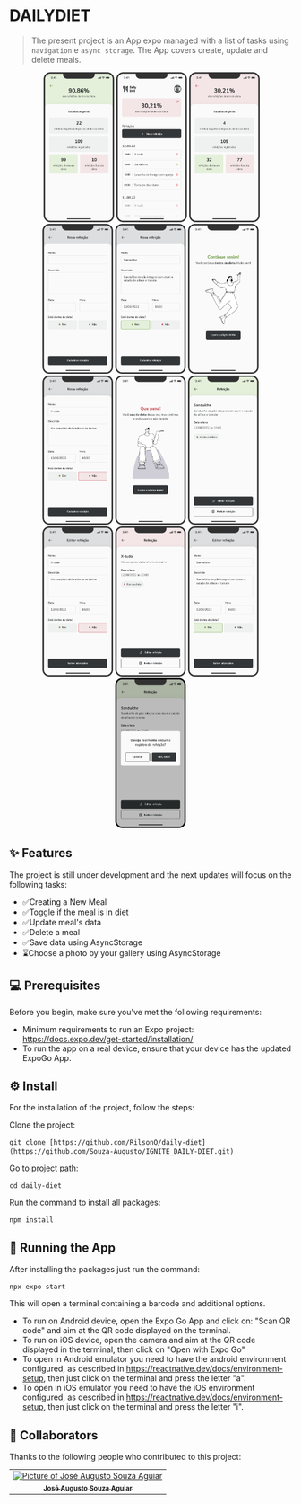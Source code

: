 # DAILYDIET



> The present project is an App expo managed with a list of tasks using `navigation` e `async storage`. The App covers create, update and delete meals.

<p  align="center">
  <img src="" width=25%>
  <img src="./assets/readme/image-2.png" width=25%>
  <img src="./assets/readme/image-3.png" width=25%>
  <img src="./assets/readme/image-4.png" width=25%>
  <img src="./assets/readme/image-5.png" width=25%>
  <img src="./assets/readme/image-6.png" width=25%>
  <img src="./assets/readme/image-7.png" width=25%>
  <img src="./assets/readme/image-8.png" width=25%>
  <img src="./assets/readme/image-9.png" width=25%>
  <img src="./assets/readme/image-10.png" width=25%>
  <img src="./assets/readme/image-11.png" width=25%>
  <img src="./assets/readme/image-12.png" width=25%>
  <img src="./assets/readme/image-13.png" width=25%>
  <img src="./assets/readme/image-14.png" width=25%>
</p>

## ✨ Features

The project is still under development and the next updates will focus on the following tasks:

- ✅Creating a New Meal
- ✅Toggle if the meal is in diet
- ✅Update meal's data
- ✅Delete a meal
- ✅Save data using AsyncStorage
- ⌛Choose a photo by your gallery using AsyncStorage

## 💻 Prerequisites

Before you begin, make sure you've met the following requirements:

- Minimum requirements to run an Expo project: https://docs.expo.dev/get-started/installation/
- To run the app on a real device, ensure that your device has the updated ExpoGo App.

## ⚙️ Install

For the installation of the project, follow the steps:

Clone the project:

```
git clone [https://github.com/RilsonO/daily-diet](https://github.com/Souza-Augusto/IGNITE_DAILY-DIET.git)
```

Go to project path:

```
cd daily-diet
```

Run the command to install all packages:

```
npm install
```

## 🚀 Running the App

After installing the packages just run the command:

```
npx expo start
```

This will open a terminal containing a barcode and additional options.

- To run on Android device, open the Expo Go App and click on: "Scan QR code" and aim at the QR code displayed on the terminal.
- To run on iOS device, open the camera and aim at the QR code displayed in the terminal, then click on "Open with Expo Go"
- To open in Android emulator you need to have the android environment configured, as described in https://reactnative.dev/docs/environment-setup, then just click on the terminal and press the letter "a".
- To open in iOS emulator you need to have the iOS environment configured, as described in https://reactnative.dev/docs/environment-setup, then just click on the terminal and press the letter "i".

## 🤝 Collaborators

Thanks to the following people who contributed to this project:

<table>
  <tr>
    <td align="center">
      <a href="https://github.com/RilsonO">
        <img src="https://github.com/Souza-Augusto.png" width="100px;" alt="Picture of José Augusto Souza Aguiar"/><br>
        <sub>
          <b>José Augusto Souza Aguiar</b>
        </sub>
      </a>
    </td>
  </tr>
</table>

